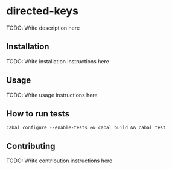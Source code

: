 # directed-keys

TODO: Write description here

## Installation

TODO: Write installation instructions here

## Usage

TODO: Write usage instructions here

## How to run tests

```
cabal configure --enable-tests && cabal build && cabal test
```

## Contributing

TODO: Write contribution instructions here
